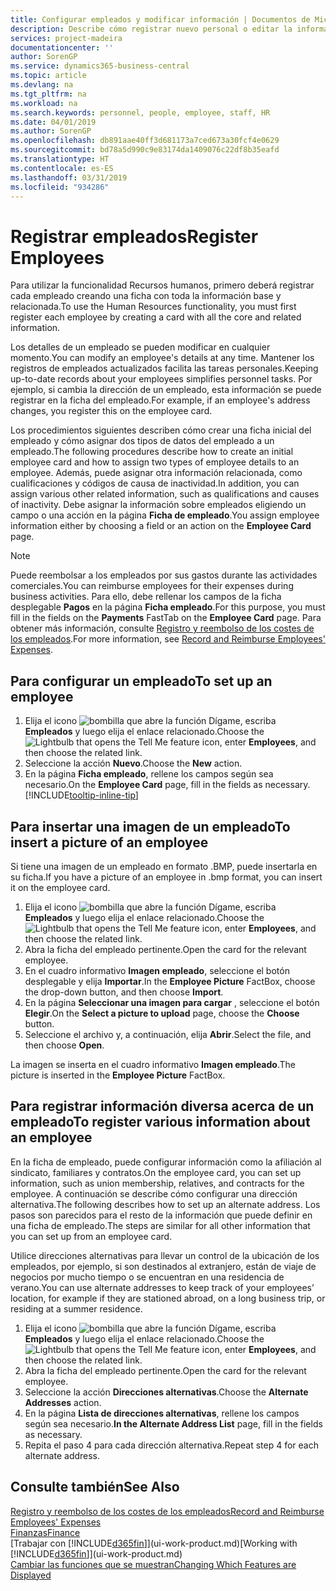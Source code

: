 ```yaml
---
title: Configurar empleados y modificar información | Documentos de Microsoft
description: Describe cómo registrar nuevo personal o editar la información del personal existente.
services: project-madeira
documentationcenter: ''
author: SorenGP
ms.service: dynamics365-business-central
ms.topic: article
ms.devlang: na
ms.tgt_pltfrm: na
ms.workload: na
ms.search.keywords: personnel, people, employee, staff, HR
ms.date: 04/01/2019
ms.author: SorenGP
ms.openlocfilehash: db891aae40ff3d681173a7ced673a30fcf4e0629
ms.sourcegitcommit: bd78a5d990c9e83174da1409076c22df8b35eafd
ms.translationtype: HT
ms.contentlocale: es-ES
ms.lasthandoff: 03/31/2019
ms.locfileid: "934286"
---
```

# <a name="register-employees"></a><span data-ttu-id="0f27f-103">Registrar empleados</span><span class="sxs-lookup"><span data-stu-id="0f27f-103">Register Employees</span></span>
<span data-ttu-id="0f27f-104">Para utilizar la funcionalidad Recursos humanos, primero deberá registrar cada empleado creando una ficha con toda la información base y relacionada.</span><span class="sxs-lookup"><span data-stu-id="0f27f-104">To use the Human Resources functionality, you must first register each employee by creating a card with all the core and related information.</span></span>

<span data-ttu-id="0f27f-105">Los detalles de un empleado se pueden modificar en cualquier momento.</span><span class="sxs-lookup"><span data-stu-id="0f27f-105">You can modify an employee's details at any time.</span></span> <span data-ttu-id="0f27f-106">Mantener los registros de empleados actualizados facilita las tareas personales.</span><span class="sxs-lookup"><span data-stu-id="0f27f-106">Keeping up-to-date records about your employees simplifies personnel tasks.</span></span> <span data-ttu-id="0f27f-107">Por ejemplo, si cambia la dirección de un empleado, esta información se puede registrar en la ficha del empleado.</span><span class="sxs-lookup"><span data-stu-id="0f27f-107">For example, if an employee's address changes, you register this on the employee card.</span></span>

<span data-ttu-id="0f27f-108">Los procedimientos siguientes describen cómo crear una ficha inicial del empleado y cómo asignar dos tipos de datos del empleado a un empleado.</span><span class="sxs-lookup"><span data-stu-id="0f27f-108">The following procedures describe how to create an initial employee card and how to assign two types of employee details to an employee.</span></span> <span data-ttu-id="0f27f-109">Además, puede asignar otra información relacionada, como cualificaciones y códigos de causa de inactividad.</span><span class="sxs-lookup"><span data-stu-id="0f27f-109">In addition, you can assign various other related information, such as qualifications and causes of inactivity.</span></span> <span data-ttu-id="0f27f-110">Debe asignar la información sobre empleados eligiendo un campo o una acción en la página **Ficha de empleado**.</span><span class="sxs-lookup"><span data-stu-id="0f27f-110">You assign employee information either by choosing a field or an action on the **Employee Card** page.</span></span>

> [!NOTE]  
> <span data-ttu-id="0f27f-111">Puede reembolsar a los empleados por sus gastos durante las actividades comerciales.</span><span class="sxs-lookup"><span data-stu-id="0f27f-111">You can reimburse employees for their expenses during business activities.</span></span> <span data-ttu-id="0f27f-112">Para ello, debe rellenar los campos de la ficha desplegable **Pagos** en la página **Ficha empleado**.</span><span class="sxs-lookup"><span data-stu-id="0f27f-112">For this purpose, you must fill in the fields on the **Payments** FastTab on the **Employee Card** page.</span></span> <span data-ttu-id="0f27f-113">Para obtener más información, consulte [Registro y reembolso de los costes de los empleados](finance-how-record-reimburse-employee-expenses.md).</span><span class="sxs-lookup"><span data-stu-id="0f27f-113">For more information, see [Record and Reimburse Employees' Expenses](finance-how-record-reimburse-employee-expenses.md).</span></span>

## <a name="to-set-up-an-employee"></a><span data-ttu-id="0f27f-114">Para configurar un empleado</span><span class="sxs-lookup"><span data-stu-id="0f27f-114">To set up an employee</span></span>
1. <span data-ttu-id="0f27f-115">Elija el icono ![bombilla que abre la función Dígame](media/ui-search/search_small.png "Dígame que desea hacer"), escriba **Empleados** y luego elija el enlace relacionado.</span><span class="sxs-lookup"><span data-stu-id="0f27f-115">Choose the ![Lightbulb that opens the Tell Me feature](media/ui-search/search_small.png "Tell me what you want to do") icon, enter **Employees**, and then choose the related link.</span></span>
2. <span data-ttu-id="0f27f-116">Seleccione la acción **Nuevo**.</span><span class="sxs-lookup"><span data-stu-id="0f27f-116">Choose the **New** action.</span></span>
3. <span data-ttu-id="0f27f-117">En la página **Ficha empleado**, rellene los campos según sea necesario.</span><span class="sxs-lookup"><span data-stu-id="0f27f-117">On the **Employee Card** page, fill in the fields as necessary.</span></span> [!INCLUDE[tooltip-inline-tip](includes/tooltip-inline-tip_md.md)]

## <a name="to-insert-a-picture-of-an-employee"></a><span data-ttu-id="0f27f-118">Para insertar una imagen de un empleado</span><span class="sxs-lookup"><span data-stu-id="0f27f-118">To insert a picture of an employee</span></span>
<span data-ttu-id="0f27f-119">Si tiene una imagen de un empleado en formato .BMP, puede insertarla en su ficha.</span><span class="sxs-lookup"><span data-stu-id="0f27f-119">If you have a picture of an employee in .bmp format, you can insert it on the employee card.</span></span>

1. <span data-ttu-id="0f27f-120">Elija el icono ![bombilla que abre la función Dígame](media/ui-search/search_small.png "Dígame que desea hacer"), escriba **Empleados** y luego elija el enlace relacionado.</span><span class="sxs-lookup"><span data-stu-id="0f27f-120">Choose the ![Lightbulb that opens the Tell Me feature](media/ui-search/search_small.png "Tell me what you want to do") icon, enter **Employees**, and then choose the related link.</span></span>
2. <span data-ttu-id="0f27f-121">Abra la ficha del empleado pertinente.</span><span class="sxs-lookup"><span data-stu-id="0f27f-121">Open the card for the relevant employee.</span></span>
3. <span data-ttu-id="0f27f-122">En el cuadro informativo **Imagen empleado**, seleccione el botón desplegable y elija **Importar**.</span><span class="sxs-lookup"><span data-stu-id="0f27f-122">In the **Employee Picture** FactBox, choose the drop-down button, and then choose **Import**.</span></span>
4. <span data-ttu-id="0f27f-123">En la página **Seleccionar una imagen para cargar** , seleccione el botón **Elegir**.</span><span class="sxs-lookup"><span data-stu-id="0f27f-123">On the **Select a picture to upload** page, choose the **Choose** button.</span></span>
5. <span data-ttu-id="0f27f-124">Seleccione el archivo y, a continuación, elija **Abrir**.</span><span class="sxs-lookup"><span data-stu-id="0f27f-124">Select the file, and then choose **Open**.</span></span>

<span data-ttu-id="0f27f-125">La imagen se inserta en el cuadro informativo **Imagen empleado**.</span><span class="sxs-lookup"><span data-stu-id="0f27f-125">The picture is inserted in the **Employee Picture** FactBox.</span></span>

## <a name="to-register-various-information-about-an-employee"></a><span data-ttu-id="0f27f-126">Para registrar información diversa acerca de un empleado</span><span class="sxs-lookup"><span data-stu-id="0f27f-126">To register various information about an employee</span></span>
<span data-ttu-id="0f27f-127">En la ficha de empleado, puede configurar información como la afiliación al sindicato, familiares y contratos.</span><span class="sxs-lookup"><span data-stu-id="0f27f-127">On the employee card, you can set up information, such as union membership, relatives, and contracts for the employee.</span></span> <span data-ttu-id="0f27f-128">A continuación se describe cómo configurar una dirección alternativa.</span><span class="sxs-lookup"><span data-stu-id="0f27f-128">The following describes how to set up an alternate address.</span></span> <span data-ttu-id="0f27f-129">Los pasos son parecidos para el resto de la información que puede definir en una ficha de empleado.</span><span class="sxs-lookup"><span data-stu-id="0f27f-129">The steps are similar for all other information that you can set up from an employee card.</span></span>

<span data-ttu-id="0f27f-130">Utilice direcciones alternativas para llevar un control de la ubicación de los empleados, por ejemplo, si son destinados al extranjero, están de viaje de negocios por mucho tiempo o se encuentran en una residencia de verano.</span><span class="sxs-lookup"><span data-stu-id="0f27f-130">You can use alternate addresses to keep track of your employees’ location, for example if they are stationed abroad, on a long business trip, or residing at a summer residence.</span></span>

1. <span data-ttu-id="0f27f-131">Elija el icono ![bombilla que abre la función Dígame](media/ui-search/search_small.png "Dígame que desea hacer"), escriba **Empleados** y luego elija el enlace relacionado.</span><span class="sxs-lookup"><span data-stu-id="0f27f-131">Choose the ![Lightbulb that opens the Tell Me feature](media/ui-search/search_small.png "Tell me what you want to do") icon, enter **Employees**, and then choose the related link.</span></span>
2. <span data-ttu-id="0f27f-132">Abra la ficha del empleado pertinente.</span><span class="sxs-lookup"><span data-stu-id="0f27f-132">Open the card for the relevant employee.</span></span>
3. <span data-ttu-id="0f27f-133">Seleccione la acción **Direcciones alternativas**.</span><span class="sxs-lookup"><span data-stu-id="0f27f-133">Choose the **Alternate Addresses** action.</span></span>
4. <span data-ttu-id="0f27f-134">En la página **Lista de direcciones alternativas**, rellene los campos según sea necesario.</span><span class="sxs-lookup"><span data-stu-id="0f27f-134">**In the Alternate Address List** page, fill in the fields as necessary.</span></span>
5. <span data-ttu-id="0f27f-135">Repita el paso 4 para cada dirección alternativa.</span><span class="sxs-lookup"><span data-stu-id="0f27f-135">Repeat step 4 for each alternate address.</span></span>

## <a name="see-also"></a><span data-ttu-id="0f27f-136">Consulte también</span><span class="sxs-lookup"><span data-stu-id="0f27f-136">See Also</span></span>
[<span data-ttu-id="0f27f-137">Registro y reembolso de los costes de los empleados</span><span class="sxs-lookup"><span data-stu-id="0f27f-137">Record and Reimburse Employees' Expenses</span></span>](finance-how-record-reimburse-employee-expenses.md)  
[<span data-ttu-id="0f27f-138">Finanzas</span><span class="sxs-lookup"><span data-stu-id="0f27f-138">Finance</span></span>](finance.md)  
<span data-ttu-id="0f27f-139">[Trabajar con [!INCLUDE[d365fin](includes/d365fin_md.md)]](ui-work-product.md)</span><span class="sxs-lookup"><span data-stu-id="0f27f-139">[Working with [!INCLUDE[d365fin](includes/d365fin_md.md)]](ui-work-product.md)</span></span>  
[<span data-ttu-id="0f27f-140">Cambiar las funciones que se muestran</span><span class="sxs-lookup"><span data-stu-id="0f27f-140">Changing Which Features are Displayed</span></span>](ui-experiences.md)
